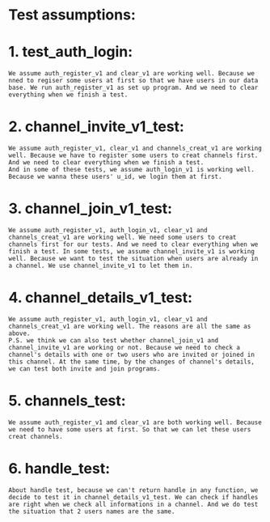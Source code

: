 # Test assumptions:
# 1. test_auth_login:
    We assume auth_register_v1 and clear_v1 are working well. Because we nned to regiser some users at first so that we have users in our data base. We run auth_register_v1 as set up program. And we need to clear everything when we finish a test.

# 2. channel_invite_v1_test:
    We assume auth_register_v1, clear_v1 and channels_creat_v1 are working well. Because we have to register some users to creat channels first. And we need to clear everything when we finish a test.
    And in some of these tests, we assume auth_login_v1 is working well. Because we wanna these users' u_id, we login them at first.

# 3. channel_join_v1_test:
    We assume auth_register_v1, auth_login_v1, clear_v1 and channels_creat_v1 are working well. We need some users to creat channels first for our tests. And we need to clear everything when we finish a test. In some tests, we assume channel_invite_v1 is working well. Because we want to test the situation when users are already in a channel. We use channel_invite_v1 to let them in.

# 4. channel_details_v1_test:
    We assume auth_register_v1, auth_login_v1, clear_v1 and channels_creat_v1 are working well. The reasons are all the same as above. 
    P.S. we think we can also test whether channel_join_v1 and channel_invite_v1 are working or not. Because we need to check a channel's details with one or two users who are invited or joined in this channel. At the same time, by the changes of channel's details, we can test both invite and join programs.
    
# 5. channels_test:
    We assume auth_register_v1 amd clear_v1 are both working well. Because we need to have some users at first. So that we can let these users creat channels.

# 6. handle_test:
    About handle test, because we can't return handle in any function, we decide to test it in channel_details_v1_test. We can check if handles are right when we check all informations in a channel. And we do test the situation that 2 users names are the same.